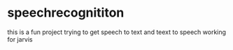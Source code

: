 # speechrecognititon

this is a fun project trying to get speech to text and teext to speech working for jarvis 
